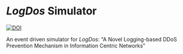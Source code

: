 # _LogDos_ Simulator

[![DOI](https://zenodo.org/badge/DOI/10.5281/zenodo.3626039.svg)](https://doi.org/10.5281/zenodo.3626039)

An event driven simulator for _LogDos_: "A Novel Logging-based DDoS Prevention Mechanism in Information Centric Networks"
